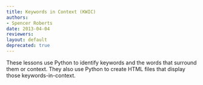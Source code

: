 ```yaml
---
title: Keywords in Context (KWIC)
authors:
- Spencer Roberts
date: 2013-04-04
reviewers: 
layout: default
deprecated: true
---
```


These lessons use Python to identify keywords and the words that
surround them or context. They also use Python to create HTML files that
display those keywords-in-context.
